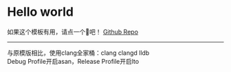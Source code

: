 # Hello world

如果这个模板有用，请点一个🌟吧！
[Github Repo](https://github.com/Codesire-Deng/TemplateRepoCxx)
***
与原模版相比，使用clang全家桶：clang clangd lldb  
Debug Profile开启asan，Release Profile开启lto
